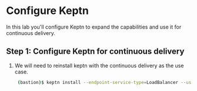 # Configure Keptn

In this lab you'll configure Keptn to expand the capabilities and use it for continuous delivery.

## Step 1: Configure Keptn for continuous delivery 

1. We will need to reinstall keptn with the continuous delivery as the use case.
   ```bash
    (bastion)$ keptn install --endpoint-service-type=LoadBalancer --use-case=continuous-delivery
    ```
